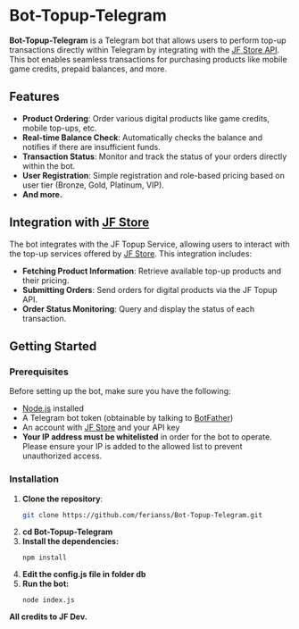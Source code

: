 # Bot-Topup-Telegram

**Bot-Topup-Telegram** is a Telegram bot that allows users to perform top-up transactions directly within Telegram by integrating with the [JF Store API](https://topup.j-f.cloud/api/docs). This bot enables seamless transactions for purchasing products like mobile game credits, prepaid balances, and more.

## Features

- **Product Ordering**: Order various digital products like game credits, mobile top-ups, etc.
- **Real-time Balance Check**: Automatically checks the balance and notifies if there are insufficient funds.
- **Transaction Status**: Monitor and track the status of your orders directly within the bot.
- **User Registration**: Simple registration and role-based pricing based on user tier (Bronze, Gold, Platinum, VIP).
- **And more.**

## Integration with [JF Store](https://topup.j-f.cloud)

The bot integrates with the JF Topup Service, allowing users to interact with the top-up services offered by [JF Store](https://topup.j-f.cloud). This integration includes:

- **Fetching Product Information**: Retrieve available top-up products and their pricing.
- **Submitting Orders**: Send orders for digital products via the JF Topup API.
- **Order Status Monitoring**: Query and display the status of each transaction.

## Getting Started

### Prerequisites

Before setting up the bot, make sure you have the following:

- [Node.js](https://nodejs.org/) installed
- A Telegram bot token (obtainable by talking to [BotFather](https://t.me/@BotFather))
- An account with [JF Store](https://topup.j-f.cloud/api/docs) and your API key
- **Your IP address must be whitelisted** in order for the bot to operate. Please ensure your IP is added to the allowed list to prevent unauthorized access.

### Installation

1. **Clone the repository**:
   ```bash
   git clone https://github.com/ferianss/Bot-Topup-Telegram.git
2. **cd Bot-Topup-Telegram**
3. **Install the dependencies:**
   ```
   npm install
4. **Edit the config.js file in folder db**
5. **Run the bot:**
   ```
   node index.js

**All credits to JF Dev.**
